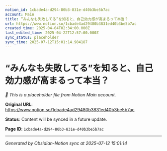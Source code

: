 ```yaml
---
notion_id: 1cbade4a-d294-80b3-831e-d40b3be5b7ac
account: Main
title: “みんなも失敗してる”を知ると、自己効力感が高まるって本当？
url: https://www.notion.so/1cbade4ad29480b3831ed40b3be5b7ac
created_time: 2025-04-04T02:34:00.000Z
last_edited_time: 2025-04-22T12:57:00.000Z
sync_status: placeholder
sync_time: 2025-07-12T15:01:14.984187
---
```


# “みんなも失敗してる”を知ると、自己効力感が高まるって本当？

*🔄 This is a placeholder file from Notion Main account.*

**Original URL**: https://www.notion.so/1cbade4ad29480b3831ed40b3be5b7ac

**Status**: Content will be synced in a future update.

**Page ID**: `1cbade4a-d294-80b3-831e-d40b3be5b7ac`

---

*Generated by Obsidian-Notion sync at 2025-07-12 15:01:14*
